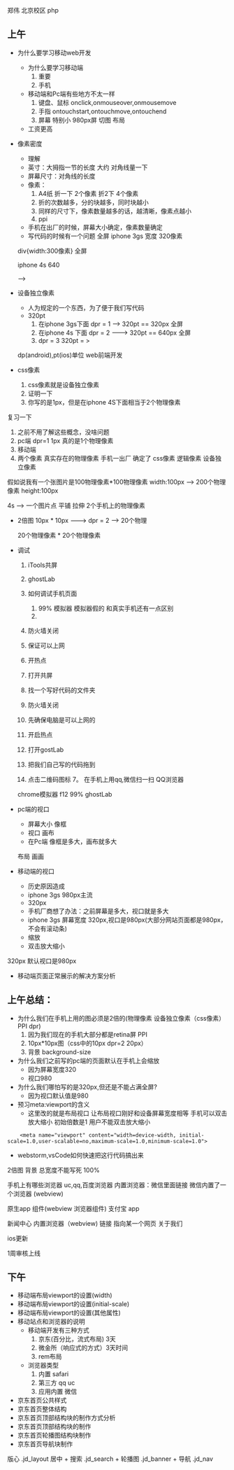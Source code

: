 郑伟
北京校区
php

## 上午
- 为什么要学习移动web开发
    + 为什么要学习移动端
        1. 重要
        2. 手机
    + 移动端和Pc端有些地方不太一样
        1. 键盘、鼠标 onclick,onmouseover,onmousemove
        2. 手指 ontouchstart,ontouchmove,ontouchend
        3. 屏幕 特别小 980px屏 切图 布局
    + 工资更高
- 像素密度
    + 理解
    + 英寸：大拇指一节的长度 大约 对角线量一下
    + 屏幕尺寸：对角线的长度
    + 像素：
        1. A4纸 折一下 2个像素 折2下 4个像素
        2. 折的次数越多，分的块越多，同时块越小
        3. 同样的尺寸下，像素数量越多的话，越清晰，像素点越小
        4. ppi  
    + 手机在出厂的时候，屏幕大小确定，像素数量确定
    + 写代码的时候有一个问题
        全屏 iphone 3gs 宽度 320像素 

    div{width:300像素} 全屏

    iphone 4s 640 


    --> 

- 设备独立像素
    + 人为规定的一个东西，为了便于我们写代码
    + 320pt 
        1. 在iphone 3gs下面 dpr = 1 --> 320pt == 320px 全屏
        2. 在iphone 4s 下面 dpr = 2 ---> 320pt == 640px 全屏
        3. dpr = 3 320pt = > 

    dp(android),pt(ios)单位 web前端开发 

- css像素
    1. css像素就是设备独立像素
    2. 证明一下
    3. 你写的是1px，但是在iphone 4S下面相当于2个物理像素


复习一下
1. 之前不用了解这些概念，没啥问题
2. pc端 dpr=1 1px 真的是1个物理像素
3. 移动端
4. 两个像素 
真实存在的物理像素 手机一出厂 确定了 
css像素 逻辑像素 设备独立像素 

假如说我有一个张图片是100物理像素*100物理像素 
width:100px --> 200个物理像素
height:100px 

4s --> 一个图片点 平铺 拉伸 2个手机上的物理像素




- 2倍图
    10px * 10px ---> dpr = 2 --> 20个物理

    20个物理像素 * 20个物理像素

- 调试
    1. iTools共屏
    2. ghostLab
    3. 如何调试手机页面
        1. 99% 模拟器 模拟器假的 和真实手机还有一点区别
        2. 

    1. 防火墙关闭
    2. 保证可以上网
    3. 开热点
    4. 打开共屏
    5. 找一个写好代码的文件夹



    1. 防火墙关闭
    2. 先确保电脑是可以上网的
    3. 开启热点
    4. 打开gostLab
    5. 把我们自己写的代码拖到
    6. 点击二维码图标
    7。 在手机上用qq,微信扫一扫 QQ浏览器

    chrome模拟器 f12 99%
    ghostLab

- pc端的视口
    + 屏幕大小 像框
    + 视口 画布
    + 在Pc端 像框是多大，画布就多大

    布局 画画
- 移动端的视口
    + 历史原因造成
    + iphone 3gs 980px主流 
    + 320px 
    + 手机厂商想了办法：之前屏幕是多大，视口就是多大
    + iphone 3gs 屏幕宽度 320px,视口是980px(大部分网站页面都是980px，不会有滚动条) 
    + 缩放 
    + 双击放大缩小


320px 默认视口是980px
- 移动端页面正常展示的解决方案分析


## 上午总结：
- 为什么我们在手机上用的图必须是2倍的(物理像素 设备独立像素（css像素）PPI dpr)
    1. 因为我们现在的手机大部分都是retina屏 PPI
    2. 10px*10px图（css中的10px dpr=2 20px）
    3. 背景 background-size
- 为什么我们之前写的pc端的页面默认在手机上会缩放
    + 因为屏幕宽度320
    + 视口980
- 为什么我们哪怕写的是320px,但还是不能占满全屏?
    + 因为视口默认值是980
- 预习meta:viewport的含义
    + 这里改的就是布局视口 让布局视口刚好和设备屏幕宽度相等 手机可以双击放大缩小 初始倍数是1 用户不能双击放大缩小 

```
    <meta name="viewport" content="width=device-width, initial-scale=1.0,user-scalable=no,maximum-scale=1.0,minimum-scale=1.0">
```

- webstorm,vsCode如何快速把这行代码搞出来

2倍图 背景 
总宽度不能写死 100%

手机上有哪些浏览器
uc,qq,百度浏览器
内置浏览器：微信里面链接 微信内置了一个浏览器 (webview) 

原生app 组件(webview 浏览器组件)
支付宝 app 

新闻中心 内置浏览器（webview) 链接 指向某一个网页
关于我们

ios更新

1周审核上线




## 下午
- 移动端布局viewport的设置(width)
- 移动端布局viewport的设置(initial-scale)
- 移动端布局viewport的设置(其他属性)
- 移动站点和浏览器的说明
    + 移动端开发有三种方式
        1. 京东(百分比，流式布局) 3天
        2. 微金所（响应式的方式）3天时间
        3. rem布局
    + 浏览器类型
        1. 内置 safari
        2. 第三方 qq uc
        3. 应用内置 微信
- 京东首页公共样式
- 京东首页整体结构
- 京东首页顶部结构块的制作方式分析
- 京东首页顶部结构块的制作
- 京东首页轮播图结构块制作
- 京东首页导航块制作


版心 .jd_layout 居中 
    + 搜索 .jd_search
    + 轮播图 .jd_banner
    + 导航 .jd_nav
    